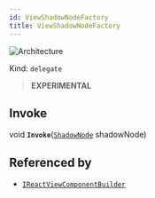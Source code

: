 ```yaml
---
id: ViewShadowNodeFactory
title: ViewShadowNodeFactory
---
```


![Architecture](https://img.shields.io/badge/architecture-new_only-blue)

Kind: `delegate`

> **EXPERIMENTAL**

## Invoke
void **`Invoke`**([`ShadowNode`](ShadowNode) shadowNode)

## Referenced by
- [`IReactViewComponentBuilder`](IReactViewComponentBuilder)

